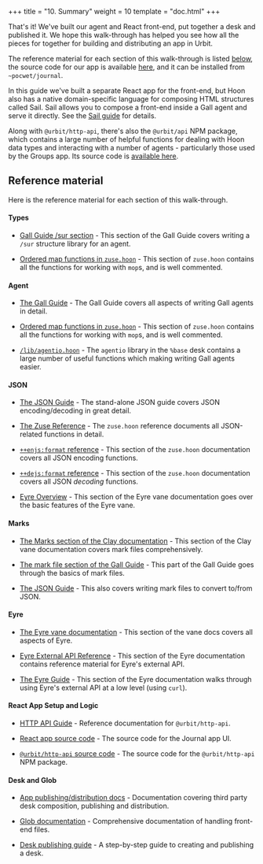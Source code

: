 +++
title = "10. Summary"
weight = 10
template = "doc.html"
+++

That's it! We've built our agent and React front-end, put together a desk and
published it. We hope this walk-through has helped you see how all the pieces
for together for building and distributing an app in Urbit.

The reference material for each section of this walk-through is listed
[below](#reference-material), the source code for our app is available
[here](https://github.com/urbit/docs-examples/tree/main/journal-app), and it can
be installed from `~pocwet/journal`.

In this guide we've built a separate React app for the front-end, but Hoon also
has a native domain-specific language for composing HTML structures called Sail.
Sail allows you to compose a front-end inside a Gall agent and serve it
directly. See the [Sail guide](/docs/hoon/guides/sail) for details.

Along with `@urbit/http-api`, there's also the `@urbit/api` NPM package, which
contains a large number of helpful functions for dealing with Hoon data types
and interacting with a number of agents - particularly those used by the Groups
app. Its source code is [available
here](https://github.com/urbit/urbit/tree/master/pkg/npm/api).

## Reference material

Here is the reference material for each section of this walk-through.

#### Types

- [Gall Guide /sur section](/docs/userspace/gall-guide/7-sur-and-marks#sur) -
  This section of the Gall Guide covers writing a `/sur` structure library for
  an agent.

- [Ordered map functions in
  `zuse.hoon`](https://github.com/urbit/urbit/blob/master/pkg/arvo/sys/zuse.hoon#L5284-L5688) -
  This section of `zuse.hoon` contains all the functions for working with
  `mop`s, and is well commented.

#### Agent

- [The Gall Guide](/docs/userspace/gall-guide/intro) - The Gall Guide covers all
  aspects of writing Gall agents in detail.

- [Ordered map functions in
  `zuse.hoon`](https://github.com/urbit/urbit/blob/master/pkg/arvo/sys/zuse.hoon#L5284-L5688) -
  This section of `zuse.hoon` contains all the functions for working with
  `mop`s, and is well commented.

- [`/lib/agentio.hoon`](https://github.com/urbit/urbit/blob/master/pkg/base-dev/lib/agentio.hoon) -
  The `agentio` library in the `%base` desk contains a large number of useful
  functions which making writing Gall agents easier.

#### JSON

- [The JSON Guide](/docs/hoon/guides/json-guide) - The stand-alone JSON guide
  covers JSON encoding/decoding in great detail.
- [The Zuse Reference](/docs/hoon/reference/zuse/table-of-contents) - The
  `zuse.hoon` reference documents all JSON-related functions in detail.

- [`++enjs:format` reference](/docs/hoon/reference/zuse/2d_1-5#enjsformat) -
  This section of the `zuse.hoon` documentation covers all JSON encoding
  functions.

- [`++dejs:format` reference](/docs/hoon/reference/zuse/2d_6) - This section of
  the `zuse.hoon` documentation covers all JSON _decoding_ functions.

- [Eyre Overview](/docs/arvo/eyre/eyre) - This section of the Eyre vane
  documentation goes over the basic features of the Eyre vane.

#### Marks

- [The Marks section of the Clay documentation](/docs/arvo/clay/marks/marks) -
  This section of the Clay vane documentation covers mark files comprehensively.
- [The mark file section of the Gall
  Guide](/docs/userspace/gall-guide/7-sur-and-marks#mark-files) - This part of
  the Gall Guide goes through the basics of mark files.

- [The JSON Guide](/docs/hoon/guides/json-guide) - This also covers writing mark
  files to convert to/from JSON.

#### Eyre

- [The Eyre vane documentation](/docs/arvo/eyre/eyre) - This section of the vane
  docs covers all aspects of Eyre.
- [Eyre External API Reference](/docs/arvo/eyre/external-api-ref) - This section
  of the Eyre documentation contains reference material for Eyre's external API.

- [The Eyre Guide](/docs/arvo/eyre/guide) - This section of the Eyre
  documentation walks through using Eyre's external API at a low level (using
  `curl`).

#### React App Setup and Logic

- [HTTP API Guide](/docs/userspace/http-api-guide) - Reference documentation for
  `@urbit/http-api`.

- [React app source
  code](https://github.com/urbit/docs-examples/tree/main/journal-app/ui) - The
  source code for the Journal app UI.

- [`@urbit/http-api` source
  code](https://github.com/urbit/urbit/tree/master/pkg/npm/http-api) - The
  source code for the `@urbit/http-api` NPM package.

#### Desk and Glob

- [App publishing/distribution docs](/docs/userspace/dist/dist) -
  Documentation covering third party desk composition, publishing and
  distribution.

- [Glob documentation](/docs/userspace/dist/glob) - Comprehensive documentation
  of handling front-end files.

- [Desk publishing guide](/docs/userspace/dist/guide) - A step-by-step guide to
  creating and publishing a desk.
